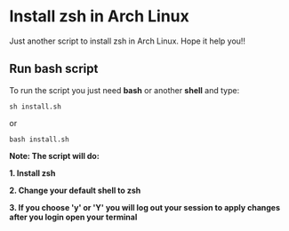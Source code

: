 # Install zsh in Arch Linux
Just another script to install zsh in Arch Linux. Hope it help you!!

## Run bash script

To run the script you just need **bash** or another **shell** and type:

```
sh install.sh
```

or
```
bash install.sh
```

**Note: The script will do:**

**1. Install zsh**

**2. Change your default shell to zsh**

**3. If you choose 'y' or 'Y' you will log out your session to apply changes after you login open your terminal**